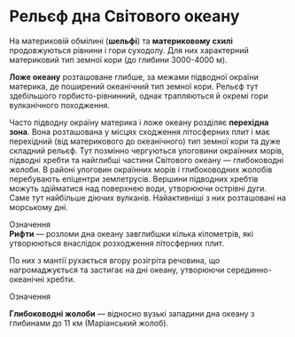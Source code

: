 Рельєф дна Свiтового океану
===========================

На материковій обмілині (**шельфі**) та **материковому схилі**
продовжуються рівнини і гори суходолу. Для них характерний материковий
тип земної кори (до глибини 3000-4000 м).

**Ложе океану** розташоване глибше, за межами підводної окраїни
материка, де поширений океанічний тип земної кори. Рельєф тут
здебільшого горбисто-рівнинний, однак трапляються й окремі гори
вулканічного походження.

Часто підводну окраїну материка і ложе океану розділяє **перехідна
зона**. Вона розташована у місцях сходження літосферних плит і має
перехідний (від материкового до океанічного) тип земної кори та дуже
складний рельєф. Тут позмінно чергуються улоговини окраїнних морів,
підводні хребти та найглибші частини Світового океану — глибоководні
жолоби. В районі улоговин окраїнних морів і глибоководних жолобів
перебувають епіцентри землетрусів. Вершини підводних хребтів можуть
здійматися над поверхнею води, утворюючи острівні дуги. Саме тут
найбільше діючих вулканів. Найактивніші з них розташовані на морському
дні.

<div class="eoz-wrap">
<span class="eoz">Означення</span>
<div class="eoz-text">
<b>Рифти</b> — розломи дна океану завглибшки кiлька кiлометрiв, якi утворюються внаслiдок розходження лiтосферних плит.
</div>
</div>

По них з мантії рухається вгору розігріта речовина, що нагромаджується
та застигає на дні океану, утворюючи серединно-океанічні хребти.

<div class="eoz-wrap">
<span class="eoz">Означення</span>
<div class="eoz-text">
<p><b>Глибоководнi жолоби</b> — вiдносно вузькi западини дна океану з глибинами до 11 км (Марiанський жолоб).</p>
</div>
</div>

